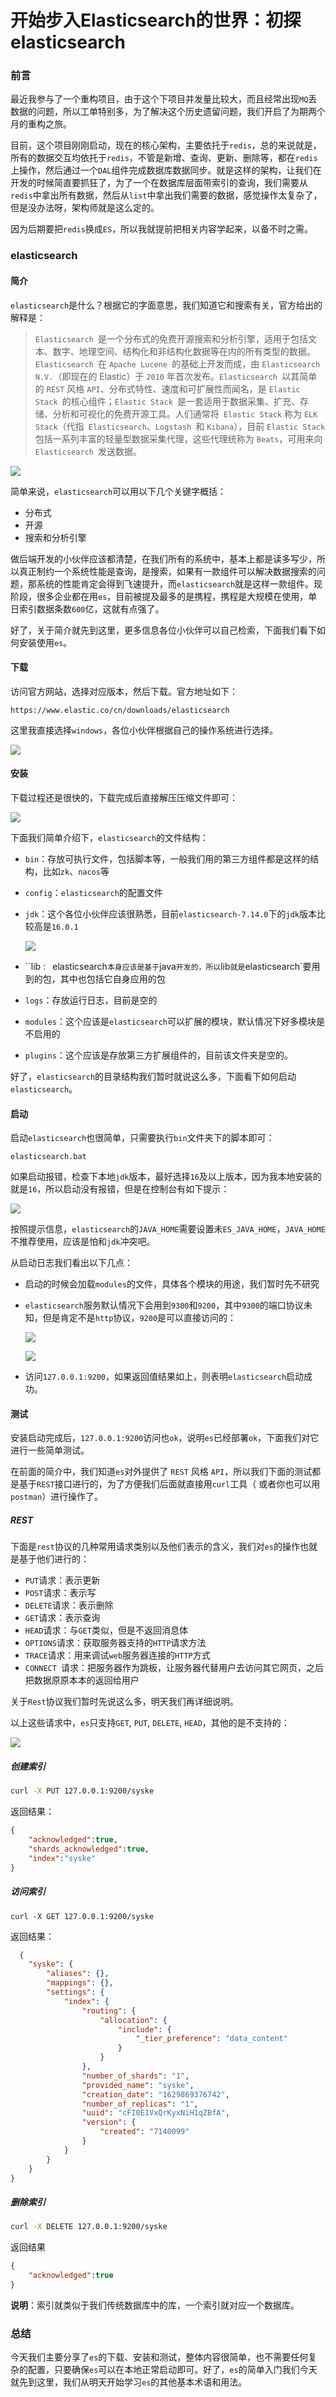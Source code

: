 # 开始步入Elasticsearch的世界：初探elasticsearch

### 前言

最近我参与了一个重构项目，由于这个下项目并发量比较大，而且经常出现`MQ`丢数据的问题，所以工单特别多，为了解决这个历史遗留问题，我们开启了为期两个月的重构之旅。

目前，这个项目刚刚启动，现在的核心架构，主要依托于`redis`，总的来说就是，所有的数据交互均依托于`redis`，不管是新增、查询、更新、删除等，都在`redis`上操作，然后通过一个`DAL`组件完成数据库数据同步。就是这样的架构，让我们在开发的时候简直要抓狂了，为了一个在数据库层面带索引的查询，我们需要从`redis`中拿出所有数据，然后从`list`中拿出我们需要的数据，感觉操作太复杂了，但是没办法呀，架构师就是这么定的。

因为后期要把`redis`换成`ES`，所以我就提前把相关内容学起来，以备不时之需。



### elasticsearch

#### 简介

`elasticsearch`是什么？根据它的字面意思，我们知道它和搜索有关，官方给出的解释是：

> `Elasticsearch `是一个分布式的免费开源搜索和分析引擎，适用于包括文本、数字、地理空间、结构化和非结构化数据等在内的所有类型的数据。`Elasticsearch `在 `Apache Lucene `的基础上开发而成，由 `Elasticsearch N.V.`（即现在的 Elastic）于 `2010` 年首次发布。`Elasticsearch `以其简单的 `REST` 风格 `API`、分布式特性、速度和可扩展性而闻名，是 `Elastic Stack `的核心组件；`Elastic Stack `是一套适用于数据采集、扩充、存储、分析和可视化的免费开源工具。人们通常将` Elastic Stack` 称为 `ELK Stack`（代指` Elasticsearch`、`Logstash `和 `Kibana`），目前 `Elastic Stack `包括一系列丰富的轻量型数据采集代理，这些代理统称为 `Beats`，可用来向 `Elasticsearch `发送数据。

![](https://syske-pic-bed.oss-cn-hangzhou.aliyuncs.com/imgs/images/20210825125256.png)

简单来说，`elasticsearch`可以用以下几个关键字概括：

- 分布式
- 开源
- 搜索和分析引擎

做后端开发的小伙伴应该都清楚，在我们所有的系统中，基本上都是读多写少，所以真正制约一个系统性能是查询，是搜索，如果有一款组件可以解决数据搜索的问题，那系统的性能肯定会得到飞速提升，而`elasticsearch`就是这样一款组件。现阶段，很多企业都在用`es`，目前被提及最多的是携程，携程是大规模在使用，单日索引数据条数`600`亿，这就有点强了。

好了，关于简介就先到这里，更多信息各位小伙伴可以自己检索，下面我们看下如何安装使用`es`。

#### 下载

访问官方网站，选择对应版本，然后下载。官方地址如下：

```
https://www.elastic.co/cn/downloads/elasticsearch
```

这里我直接选择`windows`，各位小伙伴根据自己的操作系统进行选择。

![](https://syske-pic-bed.oss-cn-hangzhou.aliyuncs.com/imgs/20210825083231.png)

#### 安装

下载过程还是很快的，下载完成后直接解压压缩文件即可：

![](https://syske-pic-bed.oss-cn-hangzhou.aliyuncs.com/imgs/20210825083652.png)

下面我们简单介绍下，`elasticsearch`的文件结构：

- `bin`：存放可执行文件，包括脚本等，一般我们用的第三方组件都是这样的结构，比如`zk`、`nacos`等

- `config`：`elasticsearch`的配置文件

- `jdk`：这个各位小伙伴应该很熟悉，目前`elasticsearch-7.14.0`下的`jdk`版本比较高是`16.0.1`

  ![](https://syske-pic-bed.oss-cn-hangzhou.aliyuncs.com/imgs/20210825084335.png)

  

- ``lib`： `elasticsearch`本身应该是基于`java`开发的，所以`lib`就是`elasticsearch`要用到的包，其中也包括它自身应用的包
- `logs`：存放运行日志，目前是空的
- `modules`：这个应该是`elasticsearch`可以扩展的模块，默认情况下好多模块是不启用的
- `plugins`：这个应该是存放第三方扩展组件的，目前该文件夹是空的。

好了，`elasticsearch`的目录结构我们暂时就说这么多，下面看下如何启动`elasticsearch`。

#### 启动

启动`elasticsearch`也很简单，只需要执行`bin`文件夹下的脚本即可：

```
elasticsearch.bat
```

如果启动报错，检查下本地`jdk`版本，最好选择`16`及以上版本，因为我本地安装的就是`16`，所以启动没有报错，但是在控制台有如下提示：

![](https://syske-pic-bed.oss-cn-hangzhou.aliyuncs.com/imgs/20210825085557.png)

按照提示信息，`elasticsearch`的`JAVA_HOME`需要设置未`ES_JAVA_HOME`，`JAVA_HOME`不推荐使用，应该是怕和`jdk`冲突吧。

从启动日志我们看出以下几点：

- 启动的时候会加载`modules`的文件，具体各个模块的用途，我们暂时先不研究

- `elasticsearch`服务默认情况下会用到`9300`和`9200`，其中`9300`的端口协议未知，但是肯定不是`http`协议，`9200`是可以直接访问的：

  ![](https://syske-pic-bed.oss-cn-hangzhou.aliyuncs.com/imgs/images/20210825123436.png)

  ![](https://syske-pic-bed.oss-cn-hangzhou.aliyuncs.com/imgs/images/20210825123552.png)

- 访问`127.0.0.1:9200`，如果返回值结果如上，则表明`elasticsearch`启动成功。

#### 测试

安装启动完成后，`127.0.0.1:9200`访问也`ok`，说明`es`已经部署`ok`，下面我们对它进行一些简单测试。

在前面的简介中，我们知道`es`对外提供了 `REST` 风格 `API`，所以我们下面的测试都是基于`REST`接口进行的，为了方便我们后面就直接用`curl`工具（ 或者你也可以用`postman`）进行操作了。

##### REST

下面是`rest`协议的几种常用请求类别以及他们表示的含义，我们对`es`的操作也就是基于他们进行的：

- `PUT`请求：表示更新
- `POST`请求：表示写
- `DELETE`请求：表示删除
- `GET`请求：表示查询
- `HEAD`请求：与`GET`类似，但是不返回消息体
- `OPTIONS`请求：获取服务器支持的`HTTP`请求方法
- `TRACE`请求：用来调试`web`服务器连接的`HTTP`方式
- `CONNECT `请求：把服务器作为跳板，让服务器代替用户去访问其它网页，之后把数据原原本本的返回给用户

关于`Rest`协议我们暂时先说这么多，明天我们再详细说明。

以上这些请求中，`es`只支持`GET`,  `PUT`,  `DELETE`,  `HEAD`，其他的是不支持的：

![](https://syske-pic-bed.oss-cn-hangzhou.aliyuncs.com/imgs/images/20210825132837.png)

##### 创建索引

```sh
curl -X PUT 127.0.0.1:9200/syske
```

返回结果：

```json
{
    "acknowledged":true,
    "shards_acknowledged":true,
    "index":"syske"
}
```

##### 访问索引

```
curl -X GET 127.0.0.1:9200/syske
```

返回结果：

```json
  {
	"syske": {
		"aliases": {},
		"mappings": {},
		"settings": {
			"index": {
				"routing": {
					"allocation": {
						"include": {
							"_tier_preference": "data_content"
						}
					}
				},
				"number_of_shards": "1",
				"provided_name": "syske",
				"creation_date": "1629869376742",
				"number_of_replicas": "1",
				"uuid": "cFI0E1VxQrKyxNiH1qZBfA",
				"version": {
					"created": "7140099"
				}
			}
		}
	}
}
```



##### 删除索引

```sh
curl -X DELETE 127.0.0.1:9200/syske
```

返回结果

```json
{
    "acknowledged":true
}
```

**说明**：索引就类似于我们传统数据库中的库，一个索引就对应一个数据库。



### 总结

今天我们主要分享了`es`的下载、安装和测试，整体内容很简单，也不需要任何复杂的配置，只要确保`es`可以在本地正常启动即可。好了，`es`的简单入门我们今天就先到这里，我们从明天开始学习`es`的其他基本术语和用法。